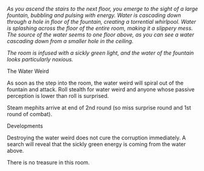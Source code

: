 _As you ascend the stairs to the next floor, you emerge to the sight of a large fountain, bubbling and pulsing with energy. Water is cascading down through a hole in floor of the fountain, creating a torrential whirlpool. Water is splashing across the floor of the entire room, making it a slippery mess. The source of the water seems to one floor above, as you can see a water cascading down from a smaller hole in the ceiling._
 
_The room is infused with a sickly green light, and the water of the fountain looks particularly noxious._
   

The Water Weird
 
As soon as the step into the room, the water weird will spiral out of the fountain and attack. Roll stealth for water weird and anyone whose passive perception is lower than roll is surprised.
 
Steam mephits arrive at end of 2nd round (so miss surprise round and 1st round of combat).
 
Developments
 
Destroying the water weird does not cure the corruption immediately. A search will reveal that the sickly green energy is coming from the water above.
 
There is no treasure in this room.